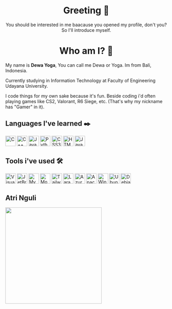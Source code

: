 <h1 align="center">Greeting 👋</h1>

<p align="center">You should be interested in me baacause you opened my profile, don't you? So I'll introduce myself.</p>

<h1 align="center">Who am I? 🤨</h1>
<p>My name is <b>Dewa Yoga</b>, You can call me Dewa or Yoga. Im from Bali, Indonesia.</p>

<p>Currently studying in Information Technology at Faculty of Engineering Udayana University.</p>
<p>I code things for my own sake because it's fun. Beside coding i'd often playing games like CS2, Valorant, R6 Siege, etc. (That's why my nickname has "Gamer" in it).</p>

<h2>Languages I've learned ✒️</h2>
<div>
  <a href="https://en.wikipedia.org/wiki/C_(programming_language)"><img src="https://cdn.jsdelivr.net/gh/devicons/devicon@latest/icons/c/c-original.svg" alt="C" height="32px"></a>
  <a href="https://en.wikipedia.org/wiki/C%2B%2B"><img src="https://cdn.jsdelivr.net/gh/devicons/devicon@latest/icons/cplusplus/cplusplus-original.svg" alt="C++" height="32px"></a>
  <a href="https://www.java.com/en/"><img src="https://cdn.jsdelivr.net/gh/devicons/devicon@latest/icons/java/java-original.svg" alt="Java" height="32px"></a>
  <a href="https://www.python.org/"><img src="https://cdn.jsdelivr.net/gh/devicons/devicon@latest/icons/python/python-original.svg" alt="Python" height="32px"></a>
  <a href="https://en.wikipedia.org/wiki/CSS"><img src="https://cdn.jsdelivr.net/gh/devicons/devicon@latest/icons/css3/css3-original.svg" alt="CSS3" height="32px"></a>
  <a href="https://en.wikipedia.org/wiki/HTML"><img src="https://cdn.jsdelivr.net/gh/devicons/devicon@latest/icons/html5/html5-original.svg" alt="HTML5" height="32px"></a>
  <a href="https://en.wikipedia.org/wiki/JavaScript"><img src="https://cdn.jsdelivr.net/gh/devicons/devicon@latest/icons/javascript/javascript-original.svg" alt="JavaScript" height="32px"></a>
</div>

<h2>Tools i've used 🛠️</h2>

<div>
  <a href="https://code.visualstudio.com/"><img src="https://cdn.jsdelivr.net/gh/devicons/devicon@latest/icons/vscode/vscode-original.svg" alt="Visual Studio Code" height="32px"></a>
  <a href="https://www.jetbrains.com/"><img src="https://cdn.jsdelivr.net/gh/devicons/devicon@latest/icons/jetbrains/jetbrains-original.svg" alt="JetBrains" height="32px"></a>
  <a href="https://www.mysql.com/"><img src="https://cdn.jsdelivr.net/gh/devicons/devicon@latest/icons/mysql/mysql-original.svg" alt="MySQL" height="32px"></a>
  <a href="https://www.mongodb.com/"><img src="https://cdn.jsdelivr.net/gh/devicons/devicon@latest/icons/mongodb/mongodb-original.svg" alt="MongoDB" height="32px"></a>
  <a href="https://tailwindcss.com/"><img src="https://cdn.jsdelivr.net/gh/devicons/devicon@latest/icons/tailwindcss/tailwindcss-original.svg" alt="Tailwind CSS" height="32px"></a>
  <a href="https://laravel.com/"><img src="https://cdn.jsdelivr.net/gh/devicons/devicon@latest/icons/laravel/laravel-original.svg" alt="Laravel" height="32px"></a>
  <a href="https://azure.microsoft.com/"><img src="https://cdn.jsdelivr.net/gh/devicons/devicon@latest/icons/azure/azure-original.svg" alt="Azure" height="32px"></a>
  <a href="https://httpd.apache.org/"><img src="https://cdn.jsdelivr.net/gh/devicons/devicon@latest/icons/apache/apache-original.svg" alt="Apache" height="32px"></a>
  <a href="https://www.microsoft.com/en-us/windows"><img src="https://cdn.jsdelivr.net/gh/devicons/devicon@latest/icons/windows11/windows11-original.svg" alt="Windows" height="32px"></a>
  <a href="https://ubuntu.com/"><img src="https://cdn.jsdelivr.net/gh/devicons/devicon@latest/icons/ubuntu/ubuntu-original.svg" alt="Ubuntu" height="32px"></a>
  <a href="https://www.debian.org/"><img src="https://cdn.jsdelivr.net/gh/devicons/devicon@latest/icons/debian/debian-original.svg" alt="Debian" height="32px"></a>
</div>
<h2>Atri Nguli</h2>
<img src="atri.gif" height="300">




<!--
**DewaYoGamer/DewaYoGamer** is a ✨ _special_ ✨ repository because its `README.md` (this file) appears on your GitHub profile.

Here are some ideas to get you started:

- 🔭 I’m currently working on ...
- 🌱 I’m currently learning ...
- 👯 I’m looking to collaborate on ...
- 🤔 I’m looking for help with ...
- 💬 Ask me about ...
- 📫 How to reach me: ...
- 😄 Pronouns: ...
- ⚡ Fun fact: ...
-->
